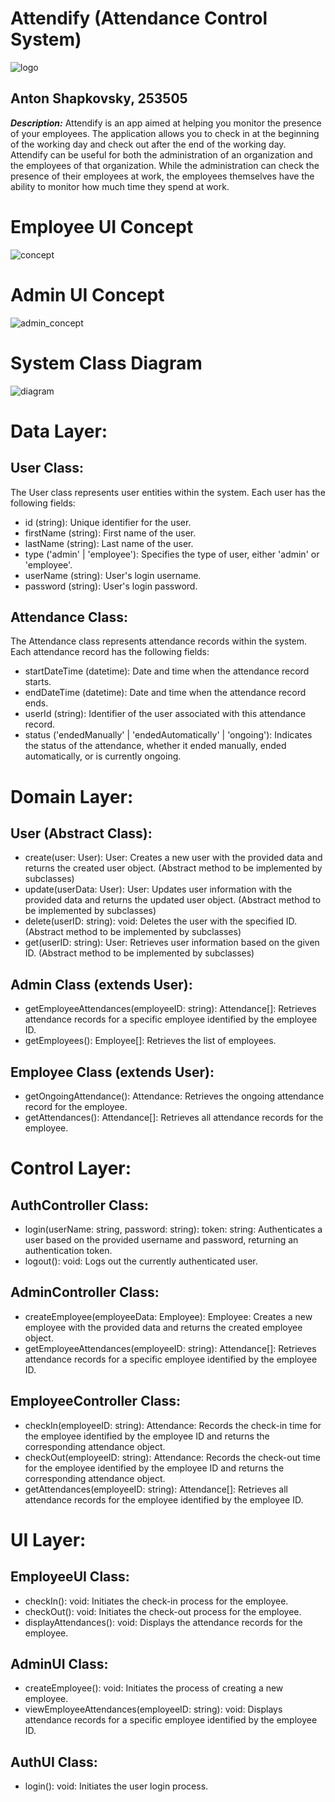 # Attendify (Attendance Control System)
![logo](/assets/logo.jpeg)
## Anton Shapkovsky, 253505
***Description:*** Attendify is an app aimed at helping you monitor the presence of your employees. The application allows you to check in at the beginning of the working day and check out after the end of the working day. Attendify can be useful for both the administration of an organization and the employees of that organization. While the administration can check the presence of their employees at work, the employees themselves have the ability to monitor how much time they spend at work.
# Employee UI Concept
![concept](/assets/design_concept.png)
# Admin UI Concept
![admin_concept](/assets/admin_concept.png)
# System Class Diagram
![diagram](/assets/system_diagram.png)
# Data Layer:
## User Class:
The User class represents user entities within the system. Each user has the following fields:

- id (string): Unique identifier for the user.
- firstName (string): First name of the user.
- lastName (string): Last name of the user.
- type ('admin' | 'employee'): Specifies the type of user, either 'admin' or 'employee'.
- userName (string): User's login username.
- password (string): User's login password.  
## Attendance Class:
The Attendance class represents attendance records within the system. Each attendance record has the following fields:

- startDateTime (datetime): Date and time when the attendance record starts.
- endDateTime (datetime): Date and time when the attendance record ends.
- userId (string): Identifier of the user associated with this attendance record.
- status ('endedManually' | 'endedAutomatically' | 'ongoing'): Indicates the status of the attendance, whether it ended manually, ended automatically, or is currently ongoing.
  
# Domain Layer:

## User (Abstract Class):
 - create(user: User): User: Creates a new user with the provided data and returns the created user object. (Abstract method to be implemented by subclasses)
 - update(userData: User): User: Updates user information with the provided data and returns the updated user object. (Abstract method to be implemented by subclasses)
 - delete(userID: string): void: Deletes the user with the specified ID. (Abstract method to be implemented by subclasses)
 - get(userID: string): User: Retrieves user information based on the given ID. (Abstract method to be implemented by subclasses)
## Admin Class (extends User):
- getEmployeeAttendances(employeeID: string): Attendance[]: Retrieves attendance records for a specific employee identified by the employee ID.
- getEmployees(): Employee[]: Retrieves the list of employees.
## Employee Class (extends User):
- getOngoingAttendance(): Attendance: Retrieves the ongoing attendance record for the employee.
- getAttendances(): Attendance[]: Retrieves all attendance records for the employee.
# Control Layer:

## AuthController Class:
- login(userName: string, password: string): token: string: Authenticates a user based on the provided username and password, returning an authentication token.
- logout(): void: Logs out the currently authenticated user.
## AdminController Class:
- createEmployee(employeeData: Employee): Employee: Creates a new employee with the provided data and returns the created employee object.
- getEmployeeAttendances(employeeID: string): Attendance[]: Retrieves attendance records for a specific employee identified by the employee ID.
## EmployeeController Class:
- checkIn(employeeID: string): Attendance: Records the check-in time for the employee identified by the employee ID and returns the corresponding attendance object.
- checkOut(employeeID: string): Attendance: Records the check-out time for the employee identified by the employee ID and returns the corresponding attendance object.
- getAttendances(employeeID: string): Attendance[]: Retrieves all attendance records for the employee identified by the employee ID.
# UI Layer:

## EmployeeUI Class:
- checkIn(): void: Initiates the check-in process for the employee.
- checkOut(): void: Initiates the check-out process for the employee.
- displayAttendances(): void: Displays the attendance records for the employee.
## AdminUI Class:
- createEmployee(): void: Initiates the process of creating a new employee.
- viewEmployeeAttendances(employeeID: string): void: Displays attendance records for a specific employee identified by the employee ID.
## AuthUI Class:
- login(): void: Initiates the user login process.

